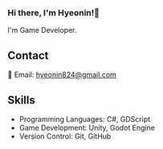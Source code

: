 ### Hi there, I'm Hyeonin!👋

I'm Game Developer.

## Contact
📧 Email: hyeonin824@gmail.com

## Skills
- Programming Languages: C#, GDScript
- Game Development: Unity, Godot Engine
- Version Control: Git, GitHub

<!--
**hyeon-in/hyeon-in** is a ✨ _special_ ✨ repository because its `README.md` (this file) appears on your GitHub profile.

Here are some ideas to get you started:

- 🔭 I’m currently working on ...
- 🌱 I’m currently learning ...
- 👯 I’m looking to collaborate on ...
- 🤔 I’m looking for help with ...
- 💬 Ask me about ...
- 📫 How to reach me: ...
- 😄 Pronouns: ...
- ⚡ Fun fact: ...
-->
